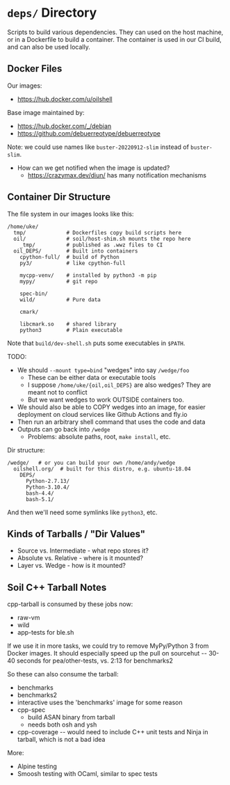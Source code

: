 `deps/` Directory
=================

Scripts to build various dependencies.  They can used on the host machine, or
in a Dockerfile to build a container.  The container is used in our CI build,
and can also be used locally.

## Docker Files

Our images:

- <https://hub.docker.com/u/oilshell>

Base image maintained by:

- <https://hub.docker.com/_/debian>
- <https://github.com/debuerreotype/debuerreotype>

Note: we could use names like `buster-20220912-slim` instead of `buster-slim`.

- How can we get notified when the image is updated?
  - <https://crazymax.dev/diun/> has many notification mechanisms


## Container Dir Structure

The file system in our images looks like this:

    /home/uke/
      tmp/             # Dockerfiles copy build scripts here
      oil/             # soil/host-shim.sh mounts the repo here
        _tmp/          # published as .wwz files to CI
      oil_DEPS/        # Built into containers
        cpython-full/  # build of Python
        py3/           # like cpython-full

        mycpp-venv/    # installed by python3 -m pip
        mypy/          # git repo

        spec-bin/
        wild/          # Pure data

        cmark/

        libcmark.so    # shared library
        python3        # Plain executable

Note that `build/dev-shell.sh` puts some executables in `$PATH`.

TODO:

- We should `--mount type=bind` "wedges" into say `/wedge/foo`
  - These can be either data or executable tools
  - I suppose `/home/uke/{oil,oil_DEPS}` are also wedges? They are meant not to conflict
  - But we want wedges to work OUTSIDE containers too.
- We should also be able to COPY wedges into an image, for easier deployment on
  cloud services like Github Actions and fly.io
- Then run an arbitrary shell command that uses the code and data
- Outputs can go back into `/wedge`
  - Problems: absolute paths, root, `make install`, etc.

Dir structure:

    /wedge/   # or you can build your own /home/andy/wedge
      oilshell.org/  # built for this distro, e.g. ubuntu-18.04
        DEPS/
          Python-2.7.13/
          Python-3.10.4/
          bash-4.4/
          bash-5.1/

And then we'll need some symlinks like `python3`, etc.

## Kinds of Tarballs / "Dir Values"

- Source vs. Intermediate - what repo stores it?
- Absolute vs. Relative - where is it mounted?
- Layer vs. Wedge - how is it mounted?

## Soil C++ Tarball Notes

cpp-tarball is consumed by these jobs now:

- raw-vm
- wild
- app-tests for ble.sh

If we use it in more tasks, we could try to remove MyPy/Python 3 from Docker
images.  It should especially speed up the pull on sourcehut -- 30-40 seconds
for pea/other-tests, vs. 2:13 for benchmarks2

So these can also consume the tarball:

- benchmarks
- benchmarks2
- interactive uses the 'benchmarks' image for some reason
- cpp-spec
  - build ASAN binary from tarball
  - needs both osh and ysh
- cpp-coverage -- would need to include C++ unit tests and Ninja in tarball,
  which is not a bad idea

More:

- Alpine testing
- Smoosh testing with OCaml, similar to spec tests

